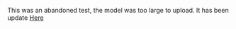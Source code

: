 This was an abandoned test, the model was too large to upload. 
It has been update [Here](https://drive.google.com/file/d/1fcycZ6jupcEbaUL-OyS3vApMzErBc1g4/view?usp=sharing)